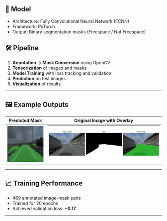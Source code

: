 
## 🧠 Model

- Architecture: Fully Convolutional Neural Network (FCNN)
- Framework: PyTorch
- Output: Binary segmentation masks (Freespace / Not Freespace)

## 🛠️ Pipeline

1. **Annotation → Mask Conversion** using OpenCV
2. **Tensorization** of images and masks
3. **Model Training** with loss tracking and validation
4. **Prediction** on test images
5. **Visualization** of results

---

## 🖼️ Example Outputs

| Predicted Mask | Original Image with Overlay |
|-----------------------------|----------------|
| ![Overlay](output/freespace_overlay.jpg) | ![Mask](output/show.png) |

---

## 📈 Training Performance

- 469 annotated image-mask pairs
- Trained for 20 epochs
- Achieved validation loss: **~0.17**

---
